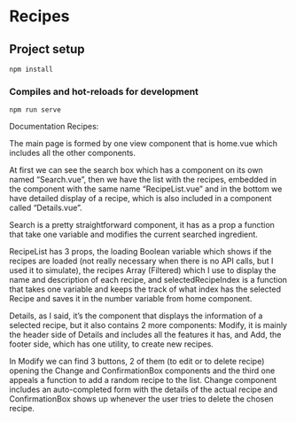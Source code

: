 # Recipes

## Project setup
```
npm install
```

### Compiles and hot-reloads for development
```
npm run serve
```
Documentation Recipes:

The main page is formed by one view component that is home.vue which includes all the other components.

At first we can see the search box which has a component on its own named “Search.vue”, then we have the list with the recipes, embedded in the component with the same name “RecipeList.vue”  and in the bottom we have detailed display of a recipe, which is also included in a component called “Details.vue”.

Search is a pretty straightforward component, it has as a prop a function that take one variable and modifies the current searched ingredient.

RecipeList has 3 props, the loading Boolean variable which shows if the recipes are loaded (not really necessary when there is no API calls, but I used it to simulate), the recipes Array (Filtered) which I use to display the name and description of each recipe, and selectedRecipeIndex is a function that takes one variable and keeps the track of what index has the selected Recipe and saves it in the number variable from home component.

Details, as I said, it’s the component that displays the information of a selected recipe, but it also contains 2 more components: Modify, it is mainly the header side of Details and includes all the features it has, and Add, the footer side, which has one utility, to create new recipes.

In Modify we can find 3 buttons, 2 of them (to edit or to delete recipe) opening the Change and ConfirmationBox components and the third one appeals a function to add a random recipe to the list. Change component includes an auto-completed  form with the details of the actual recipe and ConfirmationBox shows up whenever the user tries to delete the chosen recipe. 

